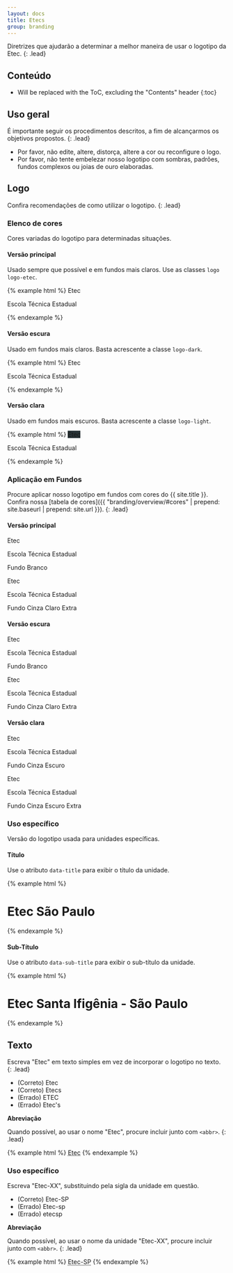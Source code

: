 ```yaml
---
layout: docs
title: Etecs
group: branding
---
```



Diretrizes que ajudarão a determinar a melhor maneira de usar o logotipo da Etec.
{: .lead}

## Conteúdo

* Will be replaced with the ToC, excluding the "Contents" header
{:toc}

## Uso geral

É importante seguir os procedimentos descritos, a fim de alcançarmos os objetivos propostos.
{: .lead}

- Por favor, não edite, altere, distorça, altere a cor ou reconfigure o logo.
- Por favor, não tente embelezar nosso logotipo com sombras, padrões, fundos complexos ou joias de ouro elaboradas.

## Logo

Confira recomendações de como utilizar o logotipo.
{: .lead}

### Elenco de cores

Cores variadas do logotipo para determinadas situações.

#### Versão principal

Usado sempre que possível e em fundos mais claros. Use as classes `logo logo-etec`.

{% example html %}
<span class="logo logo-etec">
  <span class="sr-only">Etec</span>
  <p>Escola Técnica Estadual</p>
</span>
{% endexample %}

#### Versão escura

Usado em fundos mais claros. Basta acrescente a classe `logo-dark`.

{% example html %}
<span class="logo logo-etec logo-dark">
  <span class="sr-only">Etec</span>
  <p>Escola Técnica Estadual</p>
</span>
{% endexample %}

#### Versão clara

Usado em fundos mais escuros. Basta acrescente a classe `logo-light`.

{% example html %}
<span class="logo logo-etec logo-light" style="background-color: #283337">
  <span class="sr-only">Etec</span>
  <p>Escola Técnica Estadual</p>
</span>
{% endexample %}

### Aplicação em Fundos

Procure aplicar nosso logotipo em fundos com cores do {{ site.title }}. Confira nossa [tabela de cores]({{ "branding/overview/#cores" | prepend: site.baseurl | prepend: site.url }}).
{: .lead}

#### Versão principal

<div class="row">
    <div class="col-sm-6 text-center">
        <div class="thumbnail palette-branco-bg">
            <span class="logo logo-etec">
              <span class="sr-only">Etec</span>
              <p>Escola Técnica Estadual</p>
            </span>
        </div>
        <p>Fundo Branco</p>
    </div>
    <div class="col-sm-6 text-center">
        <div class="thumbnail palette-cinza-claro-extra-bg">
            <span class="logo logo-etec">
              <span class="sr-only">Etec</span>
              <p>Escola Técnica Estadual</p>
            </span>
        </div>
        <p>Fundo Cinza Claro Extra</p>
    </div>
</div>

#### Versão escura

<div class="row">
    <div class="col-sm-6 text-center">
        <div class="thumbnail palette-branco-bg">
            <span class="logo logo-etec logo-dark">
              <span class="sr-only">Etec</span>
              <p>Escola Técnica Estadual</p>
            </span>
        </div>
        <p>Fundo Branco</p>
    </div>
    <div class="col-sm-6 text-center">
        <div class="thumbnail palette-cinza-claro-extra-bg">
            <span class="logo logo-etec logo-dark">
              <span class="sr-only">Etec</span>
              <p>Escola Técnica Estadual</p>
            </span>
        </div>
        <p>Fundo Cinza Claro Extra</p>
    </div>
</div>

#### Versão clara

<div class="row">
    <div class="col-sm-6 text-center">
        <div class="thumbnail palette-cinza-escuro-bg">
            <span class="logo logo-etec logo-light">
              <span class="sr-only">Etec</span>
              <p>Escola Técnica Estadual</p>
            </span>
        </div>
        <p>Fundo Cinza Escuro</p>
    </div>
    <div class="col-sm-6 text-center">
        <div class="thumbnail palette-cinza-escuro-extra-bg">
            <span class="logo logo-etec logo-light">
              <span class="sr-only">Etec</span>
              <p>Escola Técnica Estadual</p>
            </span>
        </div>
        <p>Fundo Cinza Escuro Extra</p>
    </div>
</div>

### Uso específico

Versão do logotipo usada para unidades específicas.

#### Título

Use o atributo `data-title` para exibir o título da unidade.

{% example html %}
<span class="logo logo-etec" data-title="São Paulo">
  <!-- Para leitores de telas -->
  <h1 class="sr-only">Etec São Paulo</h1>
</span>
{% endexample %}

#### Sub-Título

Use o atributo `data-sub-title` para exibir o sub-título da unidade.

{% example html %}
<span class="logo logo-etec" data-title="Santa Ifigênia" data-sub-title="São Paulo">
  <!-- Para leitores de telas -->
  <h1 class="sr-only">Etec Santa Ifigênia - São Paulo</h1>
</span>
{% endexample %}

## Texto

Escreva "Etec" em texto simples em vez de incorporar o logotipo no texto.
{: .lead}

<ul class="list-group">
    <li class="list-group-item">
        <span class="label label-success"><span class="glyphicon glyphicon-ok" aria-hidden="true"></span></span>
        <span class="sr-only">(Correto)</span> Etec
    </li>
    <li class="list-group-item">
        <span class="label label-success"><span class="glyphicon glyphicon-ok" aria-hidden="true"></span></span>
        <span class="sr-only">(Correto)</span> Etecs
    </li>
    <li class="list-group-item">
        <span class="label label-danger"><span class="glyphicon glyphicon-remove" aria-hidden="true"></span></span>
        <span class="sr-only">(Errado)</span> ETEC
    </li>
    <li class="list-group-item">
        <span class="label label-danger"><span class="glyphicon glyphicon-remove" aria-hidden="true"></span></span>
        <span class="sr-only">(Errado)</span> Etec's
    </li>
</ul>

**Abreviação**

Quando possível, ao usar o nome "Etec", procure incluir junto com `<abbr>`.
{: .lead}

{% example html %}
<abbr title="Escola Técnica Estadual">Etec</abbr>
{% endexample %}

### Uso específico

<p class="lead">Escreva "Etec-XX", substituindo pela sigla da unidade em questão.</p>
<ul class="list-group">
    <li class="list-group-item">
        <span class="label label-success"><span class="glyphicon glyphicon-ok" aria-hidden="true"></span></span>
        <span class="sr-only">(Correto)</span> Etec-SP
    </li>
    <li class="list-group-item">
        <span class="label label-danger"><span class="glyphicon glyphicon-remove" aria-hidden="true"></span></span>
        <span class="sr-only">(Errado)</span> Etec-sp
    </li>
    <li class="list-group-item">
        <span class="label label-danger"><span class="glyphicon glyphicon-remove" aria-hidden="true"></span></span>
        <span class="sr-only">(Errado)</span> etecsp
    </li>
</ul>

**Abreviação**

Quando possível, ao usar o nome da unidade "Etec-XX", procure incluir junto com `<abbr>`.
{: .lead}

{% example html %}
<abbr title="Escola Técnica de São Paulo">Etec-SP</abbr>
{% endexample %}

